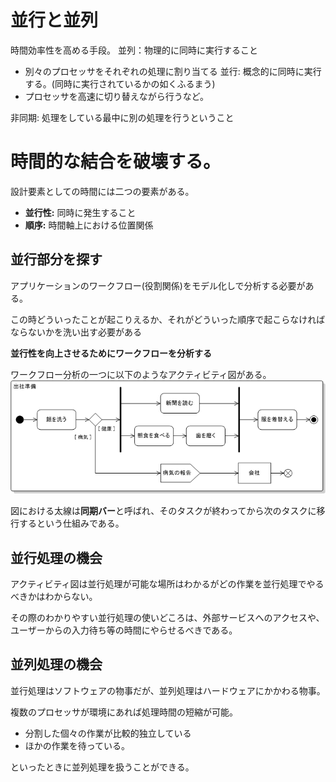 # 並行と並列
時間効率性を高める手段。
並列：物理的に同時に実行すること
- 別々のプロセッサをそれぞれの処理に割り当てる
並行: 概念的に同時に実行する。(同時に実行されているかの如くふるまう)
- プロセッサを高速に切り替えながら行うなど。

非同期: 処理をしている最中に別の処理を行うということ

# 時間的な結合を破壊する。
設計要素としての時間には二つの要素がある。
- **並行性:** 同時に発生すること
- **順序:** 時間軸上における位置関係
## 並行部分を探す
アプリケーションのワークフロー(役割関係)をモデル化しで分析する必要がある。

この時どういったことが起こりえるか、それがどういった順序で起こらなければならないかを洗い出す必要がある

**並行性を向上させるためにワークフローを分析する**

ワークフロー分析の一つに以下のようなアクティビティ図がある。
![alt text](images/uml-activity01.gif)

図における太線は**同期バー**と呼ばれ、そのタスクが終わってから次のタスクに移行するという仕組みである。

## 並行処理の機会
アクティビティ図は並行処理が可能な場所はわかるがどの作業を並行処理でやるべきかはわからない。

その際のわかりやすい並行処理の使いどころは、外部サービスへのアクセスや、ユーザーからの入力待ち等の時間にやらせるべきである。

## 並列処理の機会
並行処理はソフトウェアの物事だが、並列処理はハードウェアにかかわる物事。

複数のプロセッサが環境にあれば処理時間の短縮が可能。

- 分割した個々の作業が比較的独立している
- ほかの作業を待っている。

といったときに並列処理を扱うことができる。